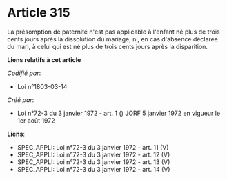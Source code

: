 # Article 315

La présomption de paternité n'est pas applicable à l'enfant né plus de trois cents jours après la dissolution du mariage, ni,
en cas d'absence déclarée du mari, à celui qui est né plus de trois cents jours après la disparition.

**Liens relatifs à cet article**

_Codifié par_:

  - Loi n°1803-03-14

_Créé par_:

  - Loi n°72-3 du 3 janvier 1972 - art. 1 () JORF 5 janvier 1972 en vigueur le 1er août 1972

**Liens**:

  - SPEC_APPLI: Loi n°72-3 du 3 janvier 1972 - art. 11 (V)
  - SPEC_APPLI: Loi n°72-3 du 3 janvier 1972 - art. 12 (V)
  - SPEC_APPLI: Loi n°72-3 du 3 janvier 1972 - art. 13 (V)
  - SPEC_APPLI: Loi n°72-3 du 3 janvier 1972 - art. 14 (V)
